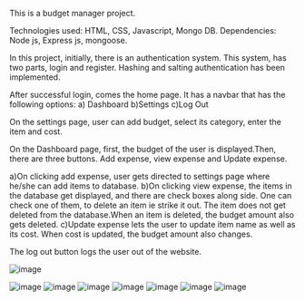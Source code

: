 This is a budget manager project.

Technologies used: HTML, CSS, Javascript, Mongo DB.
Dependencies: Node js, Express js, mongoose.

In this project, initially, there is an authentication system.
This system, has two parts, login and register.
Hashing and salting authentication has been implemented.

After successful login, comes the home page. It has a navbar that has the following options:
a) Dashboard
b)Settings
c)Log Out

On the settings page, user can add budget, select its category, enter the item and cost.

On the Dashboard page, first, the budget of the user is displayed.Then, there are three buttons.
Add expense, view expense and Update expense.

a)On clicking add expense, user gets directed to settings page where he/she can add items to database.
b)On clicking view expense, the items in the database get displayed, and there are check boxes along side.
One can check one of them, to delete an item ie strike it out.
The item does not get deleted from the database.When an item is deleted, the budget amount also gets deleted.
c)Update expense lets the user to update item name as well as its cost. When cost is updated, the budget amount also changes.

The log out button logs the user out of the website.

![image](https://user-images.githubusercontent.com/56043146/116801681-a37fc280-ab29-11eb-8ea1-3df5ca83d905.png)

![image](https://user-images.githubusercontent.com/56043146/116801689-ae3a5780-ab29-11eb-9fae-ce347a6403bb.png)
![image](https://user-images.githubusercontent.com/56043146/116801691-b7c3bf80-ab29-11eb-9e36-482615344f3b.png)
![image](https://user-images.githubusercontent.com/56043146/116801701-d033da00-ab29-11eb-9db6-dcc4366a5c51.png)
![image](https://user-images.githubusercontent.com/56043146/116801706-dd50c900-ab29-11eb-860d-8846a1a4fab4.png)
![image](https://user-images.githubusercontent.com/56043146/116801861-513fa100-ab2b-11eb-8c56-4eb5c8240159.png)
![image](https://user-images.githubusercontent.com/56043146/116801867-67e5f800-ab2b-11eb-8b44-d636ea02d2a8.png)
![image](https://user-images.githubusercontent.com/56043146/116801871-7502e700-ab2b-11eb-9a83-cf5ccb1fc4c3.png)



